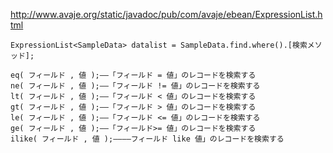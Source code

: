 http://www.avaje.org/static/javadoc/pub/com/avaje/ebean/ExpressionList.html
```
ExpressionList<SampleData> datalist = SampleData.find.where().[検索メソッド];

eq( フィールド , 値 );――「フィールド = 値」のレコードを検索する
ne( フィールド , 値 );――「フィールド != 値」のレコードを検索する
lt( フィールド , 値 );――「フィールド < 値」のレコードを検索する
gt( フィールド , 値 );――「フィールド > 値」のレコードを検索する
le( フィールド , 値 );――「フィールド <= 値」のレコードを検索する
ge( フィールド , 値 );――「フィールド>= 値」のレコードを検索する
ilike( フィールド , 値 );――――フィールド like 値」のレコードを検索する
```
